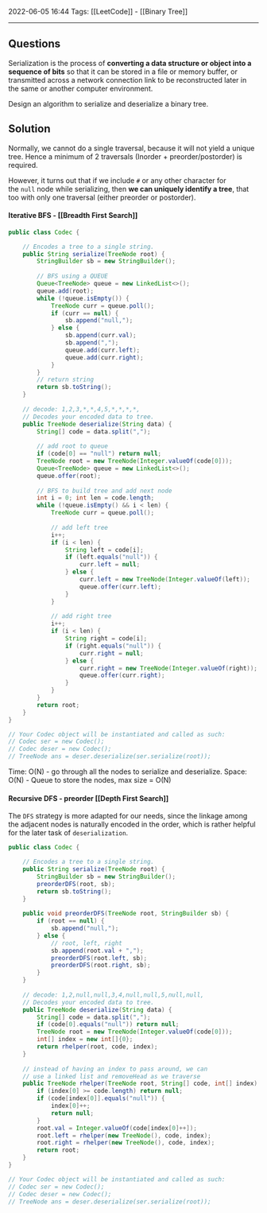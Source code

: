 2022-06-05 16:44
Tags: [[LeetCode]] - [[Binary Tree]]
- - - - - - - - - - - - - - - - - - - - - - - - - - - - -   
## Questions
Serialization is the process of **converting a data structure or object into a sequence of bits** so that it can be stored in a file or memory buffer, or transmitted across a network connection link to be reconstructed later in the same or another computer environment.

Design an algorithm to serialize and deserialize a binary tree. 

## Solution

Normally, we cannot do a single traversal, because it will not yield a unique tree. Hence a minimum of 2 traversals (Inorder + preorder/postorder) is required.

However, it turns out that if we include `#` or any other character for the `null` node while serializing, then **we can uniquely identify a tree**, that too with only one traversal (either preorder or postorder).


#### Iterative BFS - [[Breadth First Search]]
```Java
public class Codec {

    // Encodes a tree to a single string.
    public String serialize(TreeNode root) {
        StringBuilder sb = new StringBuilder();         
        
        // BFS using a QUEUE
        Queue<TreeNode> queue = new LinkedList<>();
        queue.add(root);
        while (!queue.isEmpty()) {
            TreeNode curr = queue.poll();
            if (curr == null) { 
                sb.append("null,");
            } else {
                sb.append(curr.val);
                sb.append(",");
                queue.add(curr.left);
                queue.add(curr.right);
            }
        }
        // return string
        return sb.toString();
    }
    
    // decode: 1,2,3,*,*,4,5,*,*,*,*, 
    // Decodes your encoded data to tree.
    public TreeNode deserialize(String data) {
        String[] code = data.split(",");
        
        // add root to queue
        if (code[0] == "null") return null;
        TreeNode root = new TreeNode(Integer.valueOf(code[0]));
        Queue<TreeNode> queue = new LinkedList<>();
        queue.offer(root);
        
        // BFS to build tree and add next node
        int i = 0; int len = code.length;
        while (!queue.isEmpty() && i < len) {
            TreeNode curr = queue.poll();
            
            // add left tree
            i++;
            if (i < len) {
                String left = code[i];
                if (left.equals("null")) {
                    curr.left = null;
                } else {
                    curr.left = new TreeNode(Integer.valueOf(left));
                    queue.offer(curr.left);
                }    
            }
            
            // add right tree
            i++;
            if (i < len) {
                String right = code[i];
                if (right.equals("null")) {
                    curr.right = null;
                } else {
                    curr.right = new TreeNode(Integer.valueOf(right));
                    queue.offer(curr.right);
                }
            }
        }                                       
        return root;                                
    }
}

// Your Codec object will be instantiated and called as such:
// Codec ser = new Codec();
// Codec deser = new Codec();
// TreeNode ans = deser.deserialize(ser.serialize(root));
```

Time: O(N) - go through all the nodes to serialize and deserialize.
Space: O(N) - Queue to store the nodes, max size = O(N)

#### Recursive DFS - preorder [[Depth First Search]]
The `DFS` strategy is more adapted for our needs, since the linkage among the adjacent nodes is naturally encoded in the order, which is rather helpful for the later task of `deserialization`.

```Java
public class Codec {

    // Encodes a tree to a single string.
    public String serialize(TreeNode root) {
        StringBuilder sb = new StringBuilder();
        preorderDFS(root, sb);
        return sb.toString();
    }
    
    public void preorderDFS(TreeNode root, StringBuilder sb) {
        if (root == null) {
            sb.append("null,");
        } else { 
            // root, left, right
            sb.append(root.val + ",");
            preorderDFS(root.left, sb);
            preorderDFS(root.right, sb);
        }
    }
    
    // decode: 1,2,null,null,3,4,null,null,5,null,null, 
    // Decodes your encoded data to tree.
    public TreeNode deserialize(String data) {
        String[] code = data.split(",");
        if (code[0].equals("null")) return null;
        TreeNode root = new TreeNode(Integer.valueOf(code[0]));
        int[] index = new int[]{0};
        return rhelper(root, code, index);
    }
    
    // instead of having an index to pass around, we can 
    // use a linked list and removeHead as we traverse
    public TreeNode rhelper(TreeNode root, String[] code, int[] index) {
        if (index[0] >= code.length) return null;
        if (code[index[0]].equals("null")) {
            index[0]++;
            return null;
        }
        root.val = Integer.valueOf(code[index[0]++]);
        root.left = rhelper(new TreeNode(), code, index);
        root.right = rhelper(new TreeNode(), code, index);
        return root;
    }   
}

// Your Codec object will be instantiated and called as such:
// Codec ser = new Codec();
// Codec deser = new Codec();
// TreeNode ans = deser.deserialize(ser.serialize(root));

```